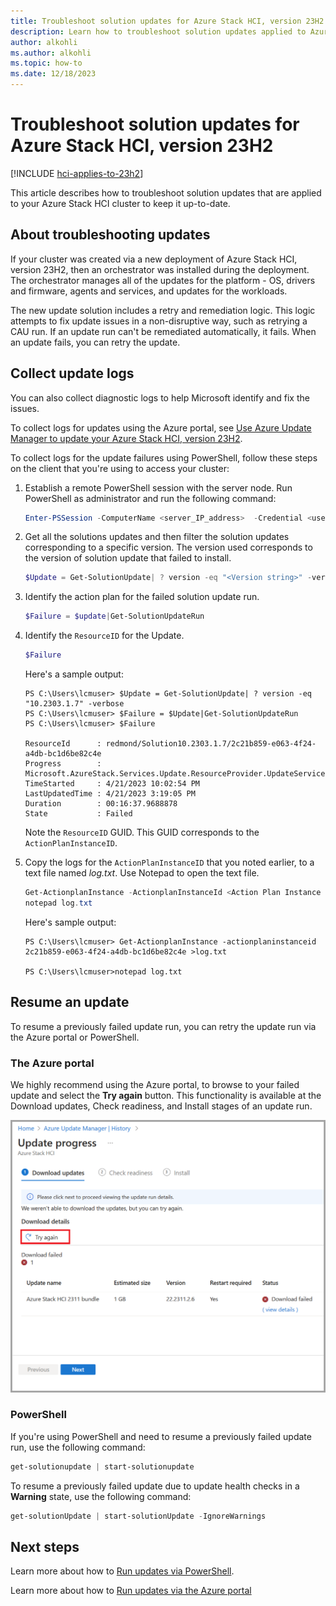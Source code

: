 ```yaml
---
title: Troubleshoot solution updates for Azure Stack HCI, version 23H2
description: Learn how to troubleshoot solution updates applied to Azure Stack HCI, version 23H2.
author: alkohli
ms.author: alkohli
ms.topic: how-to
ms.date: 12/18/2023
---
```


# Troubleshoot solution updates for Azure Stack HCI, version 23H2

[!INCLUDE [hci-applies-to-23h2](../../includes/hci-applies-to-23h2.md)]

This article describes how to troubleshoot solution updates that are applied to your Azure Stack HCI cluster to keep it up-to-date.

## About troubleshooting updates

If your cluster was created via a new deployment of Azure Stack HCI, version 23H2, then an orchestrator was installed during the deployment. The orchestrator manages all of the updates for the platform - OS, drivers and firmware, agents and services, and updates for the workloads.

The new update solution includes a retry and remediation logic. This logic attempts to fix update issues in a non-disruptive way, such as retrying a CAU run. If an update run can't be remediated automatically, it fails. When an update fails, you can retry the update.

## Collect update logs

You can also collect diagnostic logs to help Microsoft identify and fix the issues.

To collect logs for updates using the Azure portal, see [Use Azure Update Manager to update your Azure Stack HCI, version 23H2](../update/azure-update-manager-23h2.md#troubleshoot-updates).

To collect logs for the update failures using PowerShell, follow these steps on the client that you're using to access your cluster:

1. Establish a remote PowerShell session with the server node. Run PowerShell as administrator and run the following command:
    ```powershell
    Enter-PSSession -ComputerName <server_IP_address>  -Credential <username\password for the server>
    ```
2. Get all the solutions updates and then filter the solution updates corresponding to a specific version. The version used corresponds to the version of solution update that failed to install.
    ```powershell
    $Update = Get-SolutionUpdate| ? version -eq "<Version string>" -verbose
    ```
3. Identify the action plan for the failed solution update run.
    ```powershell
    $Failure = $update|Get-SolutionUpdateRun
    ```
4. Identify the `ResourceID` for the Update.
    ```powershell
    $Failure
    ```
    Here's a sample output:
    
    ```output
    PS C:\Users\lcmuser> $Update = Get-SolutionUpdate| ? version -eq "10.2303.1.7" -verbose
    PS C:\Users\lcmuser> $Failure = $Update|Get-SolutionUpdateRun
    PS C:\Users\lcmuser> $Failure
    
    ResourceId      : redmond/Solution10.2303.1.7/2c21b859-e063-4f24-a4db-bc1d6be82c4e
    Progress        : Microsoft.AzureStack.Services.Update.ResourceProvider.UpdateService.Models.Step
    TimeStarted     : 4/21/2023 10:02:54 PM
    LastUpdatedTime : 4/21/2023 3:19:05 PM
    Duration        : 00:16:37.9688878
    State           : Failed
    ```
    Note the `ResourceID` GUID. This GUID corresponds to the `ActionPlanInstanceID`.

5. Copy the logs for the `ActionPlanInstanceID` that you noted earlier, to a text file named *log.txt*. Use Notepad to open the text file.

    ```powershell
    Get-ActionplanInstance -ActionplanInstanceId <Action Plan Instance ID> >log.txt
    notepad log.txt
    ```
    Here's sample output:

    ```output
    PS C:\Users\lcmuser> Get-ActionplanInstance -actionplaninstanceid 2c21b859-e063-4f24-a4db-bc1d6be82c4e >log.txt
    
    PS C:\Users\lcmuser>notepad log.txt
    ```

## Resume an update

To resume a previously failed update run, you can retry the update run via the Azure portal or PowerShell.

### The Azure portal

We highly recommend using the Azure portal, to browse to your failed update and select the **Try again** button. This functionality is available at the Download updates, Check readiness, and Install stages of an update run.

[![Review and retry a failed update.](./media/troubleshoot-updates/try-again-update.png)](media/troubleshoot-updates/try-again-update.png#lightbox)

### PowerShell

If you're using PowerShell and need to resume a previously failed update run, use the following command:

```powershell
get-solutionupdate | start-solutionupdate
```

To resume a previously failed update due to update health checks in a **Warning** state, use the following command:

```powershell
get-solutionUpdate | start-solutionUpdate -IgnoreWarnings
```

## Next steps

Learn more about how to [Run updates via PowerShell](./update-via-powershell-23h2.md).

Learn more about how to [Run updates via the Azure portal](./azure-update-manager-23h2.md)
